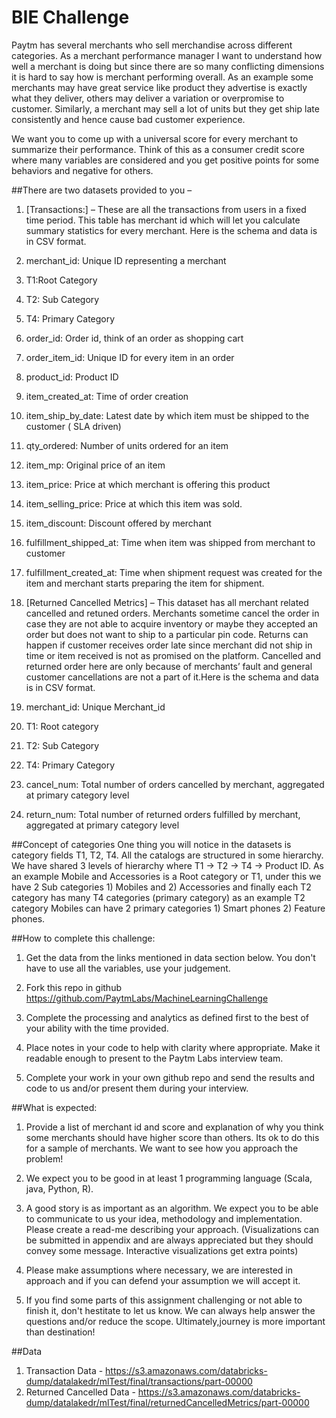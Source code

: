 # BIE Challenge

Paytm has several merchants who sell merchandise across different categories. As a merchant performance manager I want to understand how well a merchant is doing but since there are so many conflicting dimensions it is hard to say how is merchant performing overall. As an example some merchants may have great service like product they advertise is exactly what they deliver, others may deliver a variation or overpromise to customer. Similarly, a merchant may sell a lot of units but they get ship late consistently and hence cause bad customer experience. 

We want you to come up with a universal score for every merchant to summarize their performance. Think of this as a consumer credit score where many variables are considered and you get positive points for some behaviors and negative for others.


##There are two datasets provided to you –
1.	[Transactions:] – These are all the transactions from users in a fixed time period. This table has merchant id which will let you calculate summary statistics for every merchant. Here is the schema and data is in CSV format.
  1.    merchant_id: Unique ID representing a merchant
  2.    T1:Root Category
  3.    T2: Sub Category
  4.    T4: Primary Category
  5.    order_id: Order id, think of an order as shopping cart
  6.    order_item_id: Unique ID for every item in an order
  7.    product_id: Product ID
  8.    item_created_at: Time of order creation
  9.    item_ship_by_date:  Latest date by which item must be shipped to the customer ( SLA driven)
  10.   qty_ordered: Number of units ordered for an item
  11.   item_mp: Original price of an item
  12.   item_price: Price at which merchant is offering this product
  13.   item_selling_price: Price at which this item was sold.
  14.   item_discount: Discount offered by merchant
  15.   fulfillment_shipped_at: Time when item was shipped from merchant to customer
  16.   fulfillment_created_at: Time when shipment request was created for the item and merchant starts preparing the item   for shipment.


2.	[Returned Cancelled Metrics] – This dataset has all merchant related cancelled and retuned orders. Merchants sometime cancel the order in case they are not able to acquire inventory or maybe they accepted an order but does not want to ship to a particular pin code. Returns can happen if customer receives order late since merchant did not ship in time or item received is not as promised on the platform. Cancelled and returned order here are only because of merchants’ fault and general customer cancellations are not a part of it.Here is the schema and data is in CSV format.
  1.  merchant_id: Unique Merchant_id
  2.  T1: Root category
  3.  T2: Sub  Category
  4.  T4: Primary Category
  5.  cancel_num: Total number of orders cancelled by merchant, aggregated at primary category level
  6.  return_num: Total number of returned orders fulfilled by merchant, aggregated at primary category level

##Concept of categories 
One thing you will notice in the datasets is category fields T1, T2, T4. All the catalogs are structured in some hierarchy. We have shared 3 levels of hierarchy where T1 -> T2 -> T4 -> Product ID. As an example Mobile and Accessories is a Root category or T1, under this we have 2 Sub categories 1) Mobiles and 2) Accessories and finally each T2 category has many T4 categories (primary category) as an example T2 category Mobiles can have 2 primary categories 1) Smart phones 2) Feature phones. 

##How to complete this challenge:
1.	Get the data from the links mentioned in data section below. You don't have to use all the variables, use your judgement.

2.	Fork this repo in github https://github.com/PaytmLabs/MachineLearningChallenge

3.	Complete the processing and analytics as defined first to the best of your ability with the time provided.

4.	Place notes in your code to help with clarity where appropriate. Make it readable enough to present to the Paytm Labs interview team.

5.	Complete your work in your own github repo and send the results and code to us and/or present them during your interview.

##What is expected:
1.	Provide a list of merchant id and score and explanation of why you think some merchants should have higher score than others. Its ok to do this for a sample of merchants. We want to see how you approach the problem!

2.	We expect you to be good in at least 1 programming language (Scala, java, Python, R). 

3.	A good story is as important as an algorithm. We expect you to be able to communicate to us your idea, methodology and implementation. Please create a read-me describing your approach. (Visualizations can be submitted in appendix and are always appreciated but they should convey some message. Interactive visualizations get extra points)

4.	Please make assumptions where necessary, we are interested in approach and if you can defend your assumption we will accept it.

5.  If you find some parts of this assignment challenging or not able to finish it, don't hestitate to let us know. We can always help answer the questions and/or reduce the scope. Ultimately,journey is more important than destination!

##Data
1.  Transaction Data - https://s3.amazonaws.com/databricks-dump/datalakedr/mlTest/final/transactions/part-00000
2.  Returned Cancelled Data - https://s3.amazonaws.com/databricks-dump/datalakedr/mlTest/final/returnedCancelledMetrics/part-00000











